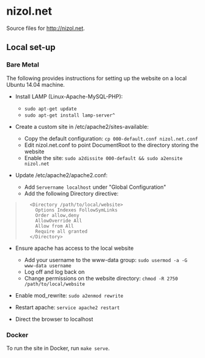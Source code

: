 # nizol.net

Source files for http://nizol.net.

## Local set-up

### Bare Metal

The following provides instructions for setting up the website on a local Ubuntu 14.04 machine.

- Install LAMP (Linux-Apache-MySQL-PHP):

  - `sudo apt-get update`
  - `sudo apt-get install lamp-server^`

- Create a custom site in /etc/apache2/sites-available:

  - Copy the default configuration: `cp 000-default.conf nizol.net.conf`
  - Edit nizol.net.conf to point DocumentRoot to the directory storing the website
  - Enable the site: `sudo a2dissite 000-default && sudo a2ensite nizol.net`

- Update /etc/apache2/apache2.conf:
  - Add `Servername localhost` under "Global Configuration"
  - Add the following Directory directive:

>        <Directory /path/to/local/website>
>          Options Indexes FollowSymLinks
>          Order allow,deny
>          AllowOverride All
>          Allow from All
>          Require all granted
>        </Directory>

- Ensure apache has access to the local website

  - Add your username to the www-data group: `sudo usermod -a -G www-data username`
  - Log off and log back on
  - Change permissions on the website directory: `chmod -R 2750 /path/to/local/website`

- Enable mod_rewrite: `sudo a2enmod rewrite`

- Restart apache: `service apache2 restart`

- Direct the browser to localhost

### Docker

To run the site in Docker, run `make serve`.
